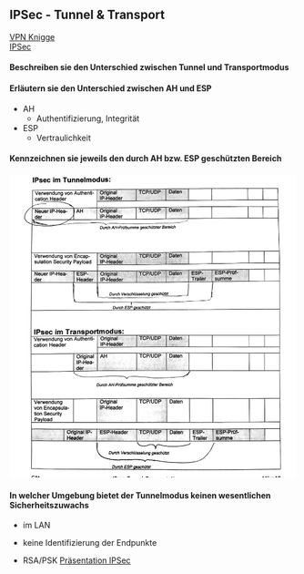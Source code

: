 ## IPSec - Tunnel & Transport
[VPN Knigge](./Material/20180315_vpn_knigge.pdf)   
[IPSec](./Material/20180315_ipsec.pdf)  
#### Beschreiben sie den Unterschied zwischen Tunnel und Transportmodus

#### Erläutern sie den Unterschied zwischen AH und ESP
- AH
    - Authentifizierung, Integrität
- ESP
    - Vertraulichkeit
#### Kennzeichnen sie jeweils den durch AH bzw. ESP geschützten Bereich
![](./Material/20180315_ipsec_bearbeitet.jpg)
#### In welcher Umgebung bietet der Tunnelmodus keinen wesentlichen Sicherheitszuwachs
- im LAN


- keine Identifizierung der Endpunkte
- RSA/PSK
[Präsentation IPSec](./Material/20180315_VPN.pptx)